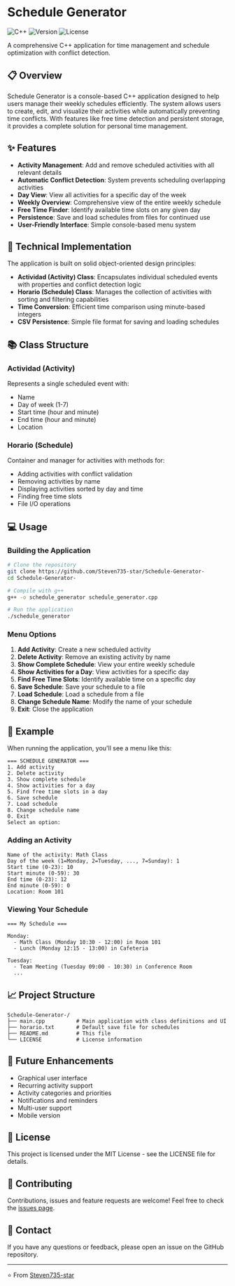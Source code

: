 # Schedule Generator

![C++](https://img.shields.io/badge/Language-C%2B%2B-blue)
![Version](https://img.shields.io/badge/Version-1.0-green)
![License](https://img.shields.io/badge/License-MIT-yellow)

A comprehensive C++ application for time management and schedule optimization with conflict detection.

## 📋 Overview

Schedule Generator is a console-based C++ application designed to help users manage their weekly schedules efficiently. The system allows users to create, edit, and visualize their activities while automatically preventing time conflicts. With features like free time detection and persistent storage, it provides a complete solution for personal time management.

## ✨ Features

- **Activity Management**: Add and remove scheduled activities with all relevant details
- **Automatic Conflict Detection**: System prevents scheduling overlapping activities
- **Day View**: View all activities for a specific day of the week
- **Weekly Overview**: Comprehensive view of the entire weekly schedule
- **Free Time Finder**: Identify available time slots on any given day
- **Persistence**: Save and load schedules from files for continued use
- **User-Friendly Interface**: Simple console-based menu system

## 🔧 Technical Implementation

The application is built on solid object-oriented design principles:

- **Actividad (Activity) Class**: Encapsulates individual scheduled events with properties and conflict detection logic
- **Horario (Schedule) Class**: Manages the collection of activities with sorting and filtering capabilities
- **Time Conversion**: Efficient time comparison using minute-based integers
- **CSV Persistence**: Simple file format for saving and loading schedules

## 📚 Class Structure

### Actividad (Activity)
Represents a single scheduled event with:
- Name
- Day of week (1-7)
- Start time (hour and minute)
- End time (hour and minute)
- Location

### Horario (Schedule)
Container and manager for activities with methods for:
- Adding activities with conflict validation
- Removing activities by name
- Displaying activities sorted by day and time
- Finding free time slots
- File I/O operations

## 💻 Usage

### Building the Application

```bash
# Clone the repository
git clone https://github.com/Steven735-star/Schedule-Generator-
cd Schedule-Generator-

# Compile with g++
g++ -o schedule_generator schedule_generator.cpp

# Run the application
./schedule_generator
```

### Menu Options

1. **Add Activity**: Create a new scheduled activity
2. **Delete Activity**: Remove an existing activity by name
3. **Show Complete Schedule**: View your entire weekly schedule
4. **Show Activities for a Day**: View activities for a specific day
5. **Find Free Time Slots**: Identify available time on a specific day
6. **Save Schedule**: Save your schedule to a file
7. **Load Schedule**: Load a schedule from a file
8. **Change Schedule Name**: Modify the name of your schedule
0. **Exit**: Close the application

## 📝 Example

When running the application, you'll see a menu like this:

```
=== SCHEDULE GENERATOR ===
1. Add activity
2. Delete activity
3. Show complete schedule
4. Show activities for a day
5. Find free time slots in a day
6. Save schedule
7. Load schedule
8. Change schedule name
0. Exit
Select an option:
```

### Adding an Activity

```
Name of the activity: Math Class
Day of the week (1=Monday, 2=Tuesday, ..., 7=Sunday): 1
Start time (0-23): 10
Start minute (0-59): 30
End time (0-23): 12
End minute (0-59): 0
Location: Room 101
```

### Viewing Your Schedule

```
=== My Schedule ===

Monday:
  - Math Class (Monday 10:30 - 12:00) in Room 101
  - Lunch (Monday 12:15 - 13:00) in Cafeteria

Tuesday:
  - Team Meeting (Tuesday 09:00 - 10:30) in Conference Room
  ...
```

## 📈 Project Structure

```
Schedule-Generator-/
├── main.cpp          # Main application with class definitions and UI
├── horario.txt       # Default save file for schedules
├── README.md         # This file
└── LICENSE           # License information
```

## 🚀 Future Enhancements

- Graphical user interface
- Recurring activity support
- Activity categories and priorities
- Notifications and reminders
- Multi-user support
- Mobile version

## 📄 License

This project is licensed under the MIT License - see the LICENSE file for details.

## 🤝 Contributing

Contributions, issues and feature requests are welcome! Feel free to check the [issues page](https://github.com/Steven735-star/Schedule-Generator-/issues).

## 📧 Contact

If you have any questions or feedback, please open an issue on the GitHub repository.

---

⭐️ From [Steven735-star](https://github.com/Steven735-star)
